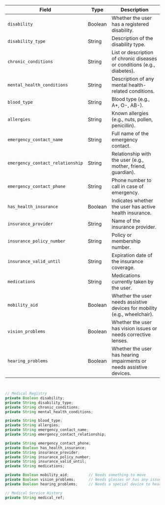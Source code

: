 | Field                            | Type    | Description                                                               |
| -------------------------------- | ------- | ------------------------------------------------------------------------- |
| `disability`                     | Boolean | Whether the user has a registered disability.                             |
| `disability_type`                | String  | Description of the disability type.                                       |
| `chronic_conditions`             | String  | List or description of chronic diseases or conditions (e.g., diabetes).   |
| `mental_health_conditions`       | String  | Description of any mental health-related conditions.                      |
| `blood_type`                     | String  | Blood type (e.g., A+, O-, AB-).                                           |
| `allergies`                      | String  | Known allergies (e.g., nuts, pollen, penicillin).                         |
| `emergency_contact_name`         | String  | Full name of the emergency contact.                                       |
| `emergency_contact_relationship` | String  | Relationship with the user (e.g., mother, friend, guardian).              |
| `emergency_contact_phone`        | String  | Phone number to call in case of emergency.                                |
| `has_health_insurance`           | Boolean | Indicates whether the user has active health insurance.                   |
| `insurance_provider`             | String  | Name of the insurance provider.                                           |
| `insurance_policy_number`        | String  | Policy or membership number.                                              |
| `insurance_valid_until`          | String  | Expiration date of the insurance coverage.                                |
| `medications`                    | String  | Medications currently taken by the user.                                  |
| `mobility_aid`                   | Boolean | Whether the user needs assistive devices for mobility (e.g., wheelchair). |
| `vision_problems`                | Boolean | Whether the user has vision issues or needs corrective lenses.            |
| `hearing_problems`               | Boolean | Whether the user has hearing impairments or needs assistive devices.      |

```java


// Medical Registry
private Boolean disability;
private String disability_type;
private String chronic_conditions;
private String mental_health_conditions;

private String blood_type;
private String allergies;
private String emergency_contact_name;
private String emergency_contact_relationship;

private String emergency_contact_phone;
private Boolean has_health_insurance;
private String insurance_provider;
private String insurance_policy_number;
private String insurance_valid_until;
private String medications;

private Boolean mobility_aid;         // Needs something to move
private Boolean vision_problems;      // Needs glasses or has any issue to see
private Boolean hearing_problems;     // Needs a special device to hear correctly

// Medical Service History
private String medical_ref;
```

